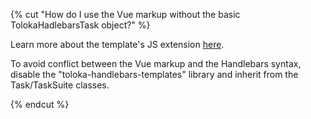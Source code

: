 {% cut "How do I use the Vue markup without the basic TolokaHadlebarsTask object?" %}

Learn more about the template's JS extension [here](../../../../guide/concepts/spec-advanced.md).

To avoid conflict between the Vue markup and the Handlebars syntax, disable the "toloka-handlebars-templates" library and inherit from the Task/TaskSuite classes.

{% endcut %}